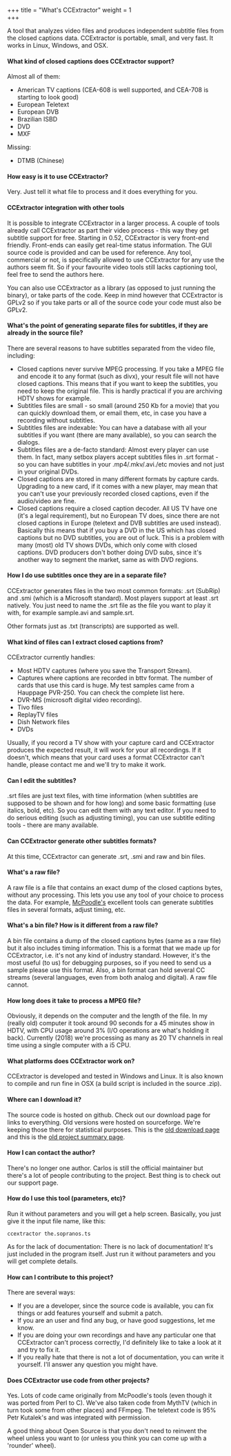 +++
title = "What's CCExtractor"
weight = 1  
+++



A tool that analyzes video files and produces independent subtitle files
from the closed captions data. CCExtractor is portable, small, and very
fast. It works in Linux, Windows, and OSX.

#### What kind of closed captions does CCExtractor support?

Almost all of them:
- American TV captions (CEA-608 is well supported, and CEA-708 is starting to look good)
- European Teletext
- European DVB
- Brazilian ISBD
- DVD
- MXF

Missing:
- DTMB (Chinese)

#### How easy is it to use CCExtractor?

Very. Just tell it what file to process and it does everything for you.

#### CCExtractor integration with other tools

It is possible to integrate CCExtractor in a larger process. A couple of
tools already call CCExtractor as part their video process - this way
they get subtitle support for free. Starting in 0.52, CCExtractor is
very front-end friendly. Front-ends can easily get real-time status
information. The GUI source code is provided and can be used for
reference. Any tool, commercial or not, is specifically allowed to use
CCExtractor for any use the authors seem fit. So if your favourite video
tools still lacks captioning tool, feel free to send the authors here.

You can also use CCExtractor as a library (as opposed to just running
the binary), or take parts of the code. Keep in mind however that
CCExtractor is GPLv2 so if you take parts or all of the source code your
code must also be GPLv2.

#### What\'s the point of generating separate files for subtitles, if they are already in the source file?

There are several reasons to have subtitles separated from the video file, including:

- Closed captions never survive MPEG processing. If you take a MPEG file and encode it to any format (such as divx), your result file will not have closed captions. This means that if you want to keep the subtitles, you need to keep the original file. This is hardly practical if you are archiving HDTV shows for example.
- Subtitles files are small - so small (around 250 Kb for a movie) that you can quickly download them, or email them, etc, in case you have a recording without subtitles.
- Subtitles files are indexable: You can have a database with all your subtitles if you want (there are many available), so you can search the dialogs.
- Subtitles files are a de-facto standard: Almost every player can use them. In fact, many setbox players accept subtitles files in .srt format - so you can have subtitles in your .mp4/.mkv/.avi./etc movies and not just in your original DVDs.
- Closed captions are stored in many different formats by capture cards. Upgrading to a new card, if it comes with a new player, may mean that you can't use your previously recorded closed captions, even if the audio/video are fine.
- Closed captions require a closed caption decoder. All US TV have one (it's a legal requirement), but no European TV does, since there are not closed captions in Europe (teletext and DVB subtitles are used instead). Basically this means that if you buy a DVD in the US which has closed captions but no DVD subtitles, you are out of luck. This is a problem with many (most) old TV shows DVDs, which only come with closed captions. DVD producers don't bother doing DVD subs, since it's another way to segment the market, same as with DVD regions.

#### How I do use subtitles once they are in a separate file?

CCExtractor generates files in the two most common formats: .srt
(SubRip) and .smi (which is a Microsoft standard). Most players support
at least .srt natively. You just need to name the .srt file as the file
you want to play it with, for example sample.avi and sample.srt.

Other formats just as .txt (transcripts) are supported as well.

#### What kind of files can I extract closed captions from?

CCExtractor currently handles:

- Most HDTV captures (where you save the Transport Stream).
- Captures where captions are recorded in bttv format. The number of cards that use this card is huge. My test samples came from a Hauppage PVR-250. You can check the complete list here.
- DVR-MS (microsoft digital video recording).
- Tivo files
- ReplayTV files
- Dish Network files
- DVDs

Usually, if you record a TV show with your capture card and CCExtractor
produces the expected result, it will work for your all recordings. If
it doesn\'t, which means that your card uses a format CCExtractor can\'t
handle, please contact me and we\'ll try to make it work.

#### Can I edit the subtitles?

.srt files are just text files, with time information (when subtitles
are supposed to be shown and for how long) and some basic formatting
(use italics, bold, etc). So you can edit them with any text editor. If
you need to do serious editing (such as adjusting timing), you can use
subtitle editing tools - there are many available.

#### Can CCExtractor generate other subtitles formats?

At this time, CCExtractor can generate .srt, .smi and raw and bin files.

#### What\'s a raw file?

A raw file is a file that contains an exact dump of the closed captions
bytes, without any processing. This lets you use any tool of your choice
to process the data. For example,
[McPoodle\'s](http://www.theneitherworld.com/mcpoodle/SCC_TOOLS/DOCS/SCC_TOOLS.HTML)
excellent tools can generate subtitles files in several formats, adjust
timing, etc.

#### What\'s a bin file? How is it different from a raw file?

A bin file contains a dump of the closed captions bytes (same as a raw
file) but it also includes timing information. This is a format that we
made up for CCExtractor, i.e. it\'s not any kind of industry standard.
However, it\'s the most useful (to us) for debugging purposes, so if you
need to send us a sample please use this format. Also, a bin format can
hold several CC streams (several languages, even from both analog and
digital). A raw file cannot.

#### How long does it take to process a MPEG file?

Obviously, it depends on the computer and the length of the file. In my
(really old) computer it took around 90 seconds for a 45 minutes show in
HDTV, with CPU usage around 3% (I/O operations are what\'s holding it
back). Currently (2018) we\'re processing as many as 20 TV channels in
real time using a single computer with a i5 CPU.

#### What platforms does CCExtractor work on?

CCExtractor is developed and tested in Windows and Linux. It is also
known to compile and run fine in OSX (a build script is included in the
source .zip).

#### Where can I download it?

The source code is hosted on github. Check out our download page for
links to everything. Old versions were hosted on sourceforge. We\'re
keeping those there for statistical purposes. This is the [old download page](http://sourceforge.net/project/showfiles.php?group_id=190832)
and this is the [old project summary page](http://sourceforge.net/projects/ccextractor/).

#### How I can contact the author?

There\'s no longer one author. Carlos is still the official maintainer
but there\'s a lot of people contributing to the project. Best thing is
to check out our support page.

#### How do I use this tool (parameters, etc)?

Run it without parameters and you will get a help screen. Basically, you
just give it the input file name, like this:

```ccextractor the.sopranos.ts```

As for the lack of documentation: There is no lack of documentation!
It\'s just included in the program itself. Just run it without
parameters and you will get complete details.

#### How can I contribute to this project?

There are several ways:
- If you are a developer, since the source code is available, you can fix things or add features yourself and submit a patch.
- If you are an user and find any bug, or have good suggestions, let me know.
- If you are doing your own recordings and have any particular one that CCExtractor can't process correctly, I'd definitely like to take a look at it and try to fix it.
- If you really hate that there is not a lot of documentation, you can write it yourself. I'll answer any question you might have.

#### Does CCExtractor use code from other projects?

Yes. Lots of code came originally from McPoodle\'s tools (even though it
was ported from Perl to C). We\'ve also taken code from MythTV (which in
turn took some from other places) and FFmpeg. The teletext code is 95%
Petr Kutalek\'s and was integrated with permission.

A good thing about Open Source is that you don\'t need to reinvent the
wheel unless you want to (or unless you think you can come up with a
\'rounder\' wheel).

